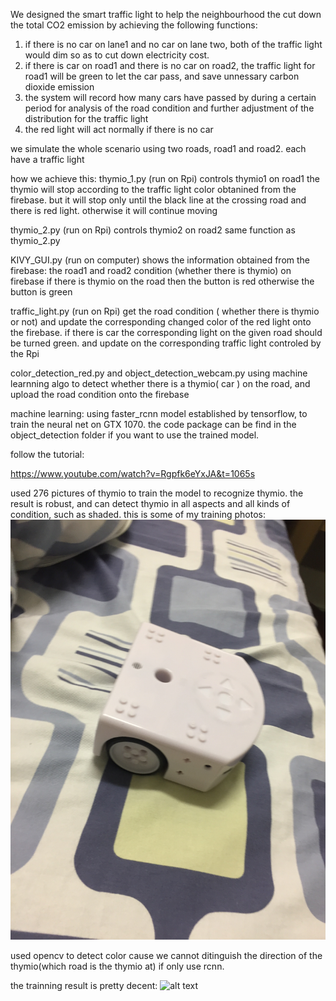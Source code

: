 We designed the smart traffic light to help the neighbourhood the cut down the total CO2 emission by achieving
the following functions:
1. if there is no car on lane1 and no car on lane two, both of the traffic light would dim so as to cut down electricity cost.
2. if there is car on road1 and there is no car on road2, the traffic light for road1 will be green to let the car pass, and save unnessary carbon dioxide emission
3. the system will record how many cars have passed by during a certain period for analysis of the road condition and further adjustment of the distribution for the traffic light
4. the red light will act normally if there is no car

we simulate the whole scenario using two roads, road1 and road2. each have a traffic light

how we achieve this:
thymio_1.py (run on Rpi) controls thymio1 on road1
the thymio will stop according to the traffic light color obtanined from the firebase. but it will stop only until the black line at the crossing road and there is red light.
otherwise it will continue moving

thymio_2.py (run on Rpi) controls thymio2 on road2
same function as thymio_2.py

KIVY_GUI.py (run on computer)
shows the information obtained from the firebase:
the road1 and road2 condition (whether there is thymio) on firebase
if there is thymio on the road then the button is red otherwise the button is green

traffic_light.py (run on Rpi)
get the road condition ( whether there is thymio or not) and update the corresponding changed color of the red light onto the firebase.
if there is car the corresponding light on the given road should be turned green. and update on the corresponding traffic light controled by the Rpi

color_detection_red.py and object_detection_webcam.py
using machine learnning algo to detect whether there is a thymio( car ) on the road, and upload the road condition onto the firebase

machine learning:
using faster_rcnn model established by tensorflow, to train the neural net on GTX 1070.
the code package can be find in the object_detection folder if you want to use the trained model.

follow the tutorial:

https://www.youtube.com/watch?v=Rgpfk6eYxJA&t=1065s

used 276 pictures of thymio to train the model to recognize thymio.
the result is robust, and can detect thymio in all aspects and all kinds of condition, such as shaded.
this is some of my training photos:
![alt text](https://github.com/Emrys-Hong/school_projects/blob/master/term3_smart_traffic_light/demo_photos/Photo%2016-4-18%2C%206%2036%2058%20PM.jpg)

used opencv to detect color cause we cannot ditinguish the direction of the thymio(which road is the thymio at) if only use rcnn.

the trainning result is pretty decent:
![alt text]()
